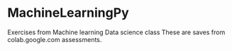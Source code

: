 # MachineLearningPy
Exercises from Machine learning Data science class
These are saves from colab.google.com assessments.  
